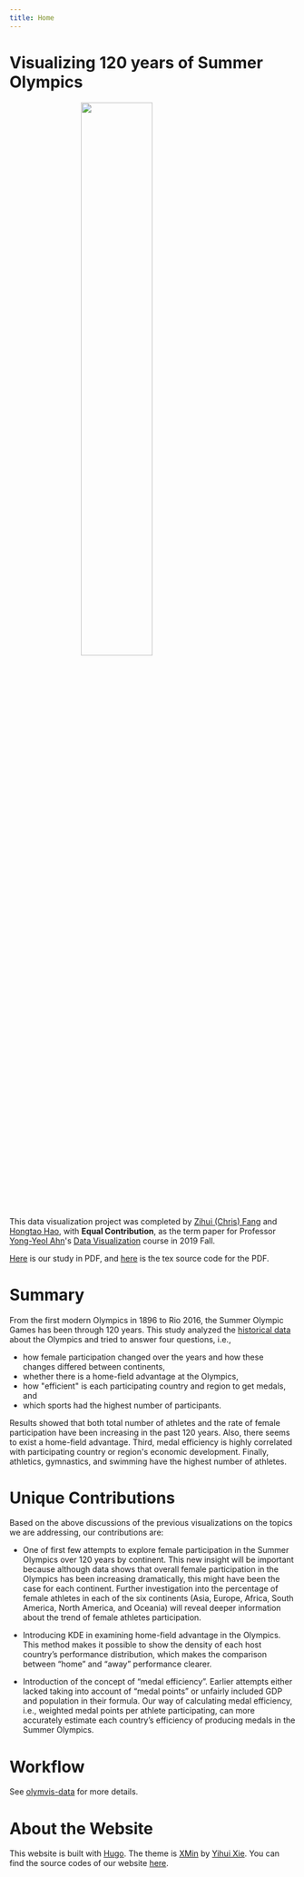 ```yaml
---
title: Home
---
```


# Visualizing 120 years of Summer Olympics

<img src="https://upload.wikimedia.org/wikipedia/commons/thumb/f/fb/Olympics.svg/1200px-Olympics.svg.png" width="200" style="display: block;
  margin-left: auto;
  margin-right: auto;
  width: 50%;">

This data visualization project was completed by [Zihui (Chris) Fang](https://github.com/zihfang/) and [Hongtao Hao](https://hongtaoh.com/), with **Equal Contribution**, as the term paper for Professor [Yong-Yeol Ahn](http://yongyeol.com/)'s [Data Visualization](https://yyahn.com/dviz-course/) course in 2019 Fall. 

[Here](https://raw.githubusercontent.com/hongtaoh/olymvis/master/static/tex-pdf/fang_hao_olymvis.pdf) is our study in PDF, and [here](https://github.com/hongtaoh/olymvis/blob/master/static/tex-pdf/fang_hao_olymvis.tex) is the tex source code for the PDF. 

# Summary

From the first modern Olympics in 1896 to Rio 2016, the Summer Olympic Games has been through 120 years. This study analyzed the [historical data](https://github.com/rgriff23/Olympic_history) about the Olympics and tried to answer four questions, i.e., 

- how female participation changed over the years and how these changes differed between continents,
- whether there is a home-field advantage at the Olympics,
- how "efficient" is each participating country and region to get medals, and 
- which sports had the highest number of participants. 

Results showed that both total number of athletes and the rate of female participation have been increasing in the past 120 years. Also, there seems to exist a home-field advantage. Third, medal efficiency is highly correlated with participating country or region's economic development. Finally, athletics, gymnastics, and swimming have the highest number of athletes.

# Unique Contributions
Based on the above discussions of the previous visualizations on the topics we are addressing, our contributions are:

- One of first few attempts to explore female participation in the Summer Olympics over 120 years by continent. This new insight will be important because although data shows that overall female participation in the Olympics has been increasing dramatically, this might have been the case for each continent. Further investigation into the percentage of female athletes in each of the six continents (Asia, Europe, Africa, South America, North America, and Oceania) will reveal deeper information about the trend of female athletes participation. 
    
- Introducing KDE in examining home-field advantage in the Olympics. This method makes it possible to show the density of each host country’s performance distribution, which makes the comparison between “home” and “away” performance clearer. 
    
- Introduction of the concept of “medal efficiency”. Earlier attempts either lacked taking into account of “medal points” or unfairly included GDP and population in their formula. Our way of calculating medal efficiency, i.e., weighted medal points per athlete participating, can more accurately estimate each country’s efficiency of producing medals in the Summer Olympics. 

# Workflow

See [olymvis-data](https://github.com/hongtaoh/olymvis-data) for more details.

# About the Website
This website is built with [Hugo](https://gohugo.io/). The theme is [XMin](https://themes.gohugo.io/hugo-xmin/) by [Yihui Xie](https://yihui.org/). You can find the source codes of our website [here](https://github.com/hongtaoh/olymvis).
